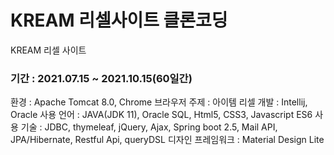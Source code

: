 # KREAM 리셀사이트 클론코딩

KREAM 리셀 사이트
### 기간 : 2021.07.15 ~ 2021.10.15(60일간)
환경 : Apache Tomcat 8.0, Chrome 브라우저
주제 : 아이템 리셀
개발 : Intellij, Oracle
사용 언어 : JAVA(JDK 11), Oracle SQL, Html5, CSS3, Javascript ES6
사용 기술 : JDBC, thymeleaf, jQuery, Ajax, Spring boot 2.5, Mail API, JPA/Hibernate, Restful Api, queryDSL 
디자인 프레임워크 : Material Design Lite
